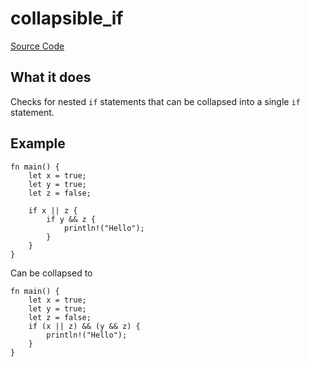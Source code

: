 # collapsible_if

[Source Code](https://github.com/software-mansion/cairo-lint/tree/main/crates/cairo-lint-core/src/lints/ifs/collapsible_if.rs#L51)

## What it does

Checks for nested `if` statements that can be collapsed into a single `if` statement.

## Example

```cairo
fn main() {
    let x = true;
    let y = true;
    let z = false;

    if x || z {
        if y && z {
            println!("Hello");
        }
    }
}
```

Can be collapsed to

```cairo
fn main() {
    let x = true;
    let y = true;
    let z = false;
    if (x || z) && (y && z) {
        println!("Hello");
    }
}
```
